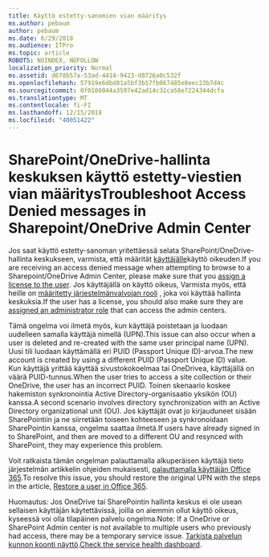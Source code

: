 ```yaml
---
title: Käyttö estetty-sanomien vian määritys
ms.author: pebaum
author: pebaum
ms.date: 6/29/2018
ms.audience: ITPro
ms.topic: article
ROBOTS: NOINDEX, NOFOLLOW
localization_priority: Normal
ms.assetid: d678b57a-53ad-4414-9423-d8726a0c532f
ms.openlocfilehash: 57919e6dbd81a5bf3b17fb067485e8eec23b7d4c
ms.sourcegitcommit: 0f0186044a3597e42ad14c32ca58e7224344dcfa
ms.translationtype: MT
ms.contentlocale: fi-FI
ms.lasthandoff: 12/15/2019
ms.locfileid: "40051422"
---
```

# <a name="troubleshoot-access-denied-messages-in-sharepointonedrive-admin-center"></a><span data-ttu-id="22ecb-102">SharePoint/OneDrive-hallinta keskuksen käyttö estetty-viestien vian määritys</span><span class="sxs-lookup"><span data-stu-id="22ecb-102">Troubleshoot Access Denied messages in Sharepoint/OneDrive Admin Center</span></span>

<span data-ttu-id="22ecb-103">Jos saat käyttö estetty-sanoman yritettäessä selata SharePoint/OneDrive-hallinta keskukseen, varmista, että määrität [käyttäjälle](https://docs.microsoft.com/office365/admin/subscriptions-and-billing/assign-licenses-to-users?view=o365-worldwide&amp;tabs=One)käyttö oikeuden.</span><span class="sxs-lookup"><span data-stu-id="22ecb-103">If you are receiving an access denied message when attempting to browse to a Sharepoint/OneDrive Admin Center, please make sure that you [assign a license to the user](https://docs.microsoft.com/office365/admin/subscriptions-and-billing/assign-licenses-to-users?view=o365-worldwide&amp;tabs=One).</span></span> <span data-ttu-id="22ecb-104">Jos käyttäjällä on käyttö oikeus, Varmista myös, että heille on [määritetty järjestelmänvalvojan rooli](https://docs.microsoft.com/office365/admin/add-users/about-admin-roles?view=o365-worldwide) , joka voi käyttää hallinta keskuksia.</span><span class="sxs-lookup"><span data-stu-id="22ecb-104">If the user has a license, you should also make sure they are [assigned an administrator role](https://docs.microsoft.com/office365/admin/add-users/about-admin-roles?view=o365-worldwide) that can access the admin centers.</span></span>

<span data-ttu-id="22ecb-105">Tämä ongelma voi ilmetä myös, kun käyttäjä poistetaan ja luodaan uudelleen samalla käyttäjä nimellä (UPN).</span><span class="sxs-lookup"><span data-stu-id="22ecb-105">This issue can also occur when a user is deleted and re-created with the same user principal name (UPN).</span></span> <span data-ttu-id="22ecb-106">Uusi tili luodaan käyttämällä eri PUID (Passport Unique ID)-arvoa.</span><span class="sxs-lookup"><span data-stu-id="22ecb-106">The new account is created by using a different PUID (Passport Unique ID) value.</span></span> <span data-ttu-id="22ecb-107">Kun käyttäjä yrittää käyttää sivustokokoelmaa tai OneDrivea, käyttäjällä on väärä PUID-tunnus.</span><span class="sxs-lookup"><span data-stu-id="22ecb-107">When the user tries to access a site collection or their OneDrive, the user has an incorrect PUID.</span></span> <span data-ttu-id="22ecb-108">Toinen skenaario koskee hakemiston synkronointia Active Directory-organisaatio yksikön (OU) kanssa.</span><span class="sxs-lookup"><span data-stu-id="22ecb-108">A second scenario involves directory synchronization with an Active Directory organizational unit (OU).</span></span> <span data-ttu-id="22ecb-109">Jos käyttäjät ovat jo kirjauduneet sisään SharePointiin ja ne siirretään toiseen kohteeseen ja synkronoidaan SharePointin kanssa, ongelma saattaa ilmetä.</span><span class="sxs-lookup"><span data-stu-id="22ecb-109">If users have already signed in to SharePoint, and then are moved to a different OU and resynced with SharePoint, they may experience this problem.</span></span>

<span data-ttu-id="22ecb-110">Voit ratkaista tämän ongelman palauttamalla alkuperäisen käyttäjä tieto järjestelmän artikkelin ohjeiden mukaisesti, [palauttamalla käyttäjän Office 365](https://docs.microsoft.com/office365/admin/add-users/restore-user?view=o365-worldwide).</span><span class="sxs-lookup"><span data-stu-id="22ecb-110">To resolve this issue, you should restore the original UPN with the steps in the article, [Restore a user in Office 365](https://docs.microsoft.com/office365/admin/add-users/restore-user?view=o365-worldwide).</span></span>

<span data-ttu-id="22ecb-111">Huomautus: Jos OneDrive tai SharePointin hallinta keskus ei ole usean sellaisen käyttäjän käytettävissä, joilla on aiemmin ollut käyttö oikeus, kyseessä voi olla tilapäinen palvelu ongelma.</span><span class="sxs-lookup"><span data-stu-id="22ecb-111">Note: If a OneDrive or SharePoint Admin center is not available to multiple users who previously had access, there may be a temporary service issue.</span></span>  <span data-ttu-id="22ecb-112">[Tarkista palvelun kunnon koonti näyttö](https://portal.office.com/adminportal/home#/servicehealth).</span><span class="sxs-lookup"><span data-stu-id="22ecb-112">[Check the service health dashboard](https://portal.office.com/adminportal/home#/servicehealth).</span></span>


